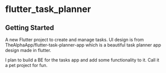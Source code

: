 # flutter_task_planner

## Getting Started

A new Flutter project to create and manage tasks.
UI design is from TheAlphaApp/flutter-task-planner-app which is a beautiful task planner app design made in flutter.

I plan to build a BE for the tasks app and add some functionality to it.
Call it a pet project for fun.

